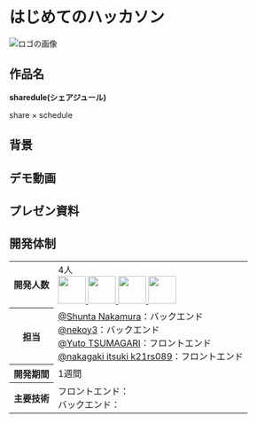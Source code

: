 # はじめてのハッカソン

![ロゴの画像](https://github.com/NAVYSHUNTA/sharedule/blob/main/images/logo.png)

## 作品名
**sharedule(シェアジュール)**

share × schedule

## 背景

## デモ動画

## プレゼン資料

## 開発体制
<table>
  <tr>
    <th>開発人数</th>
    <td>
      4人<br>
      <b><a href="https://github.com/NAVYSHUNTA"><img src="https://github.com/NAVYSHUNTA.png" width="50px;" /></b>
      <b><a href="https://github.com/nekoy3"><img src="https://github.com/nekoy3.png" width="50px;" /></b>
      <b><a href="https://github.com/k21rs085"><img src="https://github.com/k21rs085.png" width="50px;" /></b>
      <b><a href="https://github.com/k21rs089"><img src="https://github.com/k21rs089.png" width="50px;" /></b>
    </td>
  </tr>
  <tr>
    <th>担当</th>
    <td>
      <a href="https://github.com/NAVYSHUNTA">@Shunta Nakamura</a>：バックエンド<br>
      <a href="https://github.com/nekoy3">@nekoy3</a>：バックエンド<br>
      <a href="https://github.com/k21rs085">@Yuto TSUMAGARI</a>：フロントエンド<br>
      <a href="https://github.com/k21rs089">@nakagaki itsuki k21rs089</a>：フロントエンド<br>
    </td>
  </tr>
  <tr>
    <th>開発期間</th>
    <td>1週間</td>
  </tr>
  <tr>
    <th>主要技術</th>
    <td>フロントエンド：<br>
        バックエンド：<br>
  </tr>
</table>
